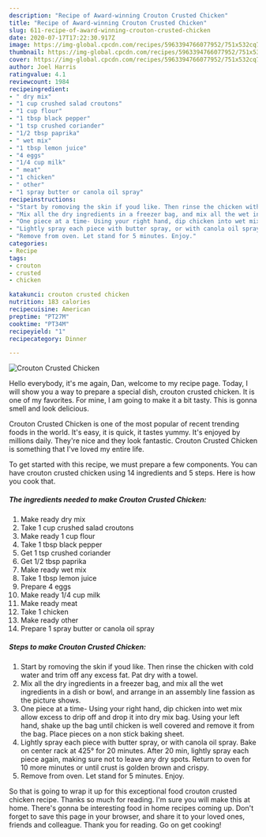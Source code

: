 ```yaml
---
description: "Recipe of Award-winning Crouton Crusted Chicken"
title: "Recipe of Award-winning Crouton Crusted Chicken"
slug: 611-recipe-of-award-winning-crouton-crusted-chicken
date: 2020-07-17T17:22:30.917Z
image: https://img-global.cpcdn.com/recipes/5963394766077952/751x532cq70/crouton-crusted-chicken-recipe-main-photo.jpg
thumbnail: https://img-global.cpcdn.com/recipes/5963394766077952/751x532cq70/crouton-crusted-chicken-recipe-main-photo.jpg
cover: https://img-global.cpcdn.com/recipes/5963394766077952/751x532cq70/crouton-crusted-chicken-recipe-main-photo.jpg
author: Joel Harris
ratingvalue: 4.1
reviewcount: 1984
recipeingredient:
- " dry mix"
- "1 cup crushed salad croutons"
- "1 cup flour"
- "1 tbsp black pepper"
- "1 tsp crushed coriander"
- "1/2 tbsp paprika"
- " wet mix"
- "1 tbsp lemon juice"
- "4 eggs"
- "1/4 cup milk"
- " meat"
- "1 chicken"
- " other"
- "1 spray butter or canola oil spray"
recipeinstructions:
- "Start by romoving the skin if youd like. Then rinse the chicken with cold water and trim off any excess fat. Pat dry with a towel."
- "Mix all the dry ingredients in a freezer bag, and mix all the wet ingredients in a dish or bowl, and arrange in an assembly line fassion as the picture shows."
- "One piece at a time- Using your right hand, dip chicken into wet mix allow excess to drip off and drop it into dry mix bag. Using your left hand, shake up the bag until chicken is well covered and remove it from the bag. Place pieces on a non stick baking sheet."
- "Lightly spray each piece with butter spray, or with canola oil spray. Bake on center rack at 425° for 20 minutes. After 20 min, lightly spray each piece again, making sure not to leave any dry spots. Return to oven for 10 more minutes or until crust is golden brown and crispy."
- "Remove from oven. Let stand for 5 minutes. Enjoy."
categories:
- Recipe
tags:
- crouton
- crusted
- chicken

katakunci: crouton crusted chicken 
nutrition: 183 calories
recipecuisine: American
preptime: "PT27M"
cooktime: "PT34M"
recipeyield: "1"
recipecategory: Dinner

---
```



![Crouton Crusted Chicken](https://img-global.cpcdn.com/recipes/5963394766077952/751x532cq70/crouton-crusted-chicken-recipe-main-photo.jpg)

Hello everybody, it's me again, Dan, welcome to my recipe page. Today, I will show you a way to prepare a special dish, crouton crusted chicken. It is one of my favorites. For mine, I am going to make it a bit tasty. This is gonna smell and look delicious.



Crouton Crusted Chicken is one of the most popular of recent trending foods in the world. It's easy, it is quick, it tastes yummy. It's enjoyed by millions daily. They're nice and they look fantastic. Crouton Crusted Chicken is something that I've loved my entire life.


To get started with this recipe, we must prepare a few components. You can have crouton crusted chicken using 14 ingredients and 5 steps. Here is how you cook that.

<!--inarticleads1-->

##### The ingredients needed to make Crouton Crusted Chicken:

1. Make ready  dry mix
1. Take 1 cup crushed salad croutons
1. Make ready 1 cup flour
1. Take 1 tbsp black pepper
1. Get 1 tsp crushed coriander
1. Get 1/2 tbsp paprika
1. Make ready  wet mix
1. Take 1 tbsp lemon juice
1. Prepare 4 eggs
1. Make ready 1/4 cup milk
1. Make ready  meat
1. Take 1 chicken
1. Make ready  other
1. Prepare 1 spray butter or canola oil spray




<!--inarticleads2-->

##### Steps to make Crouton Crusted Chicken:

1. Start by romoving the skin if youd like. Then rinse the chicken with cold water and trim off any excess fat. Pat dry with a towel.
1. Mix all the dry ingredients in a freezer bag, and mix all the wet ingredients in a dish or bowl, and arrange in an assembly line fassion as the picture shows.
1. One piece at a time- Using your right hand, dip chicken into wet mix allow excess to drip off and drop it into dry mix bag. Using your left hand, shake up the bag until chicken is well covered and remove it from the bag. Place pieces on a non stick baking sheet.
1. Lightly spray each piece with butter spray, or with canola oil spray. Bake on center rack at 425° for 20 minutes. After 20 min, lightly spray each piece again, making sure not to leave any dry spots. Return to oven for 10 more minutes or until crust is golden brown and crispy.
1. Remove from oven. Let stand for 5 minutes. Enjoy.




So that is going to wrap it up for this exceptional food crouton crusted chicken recipe. Thanks so much for reading. I'm sure you will make this at home. There's gonna be interesting food in home recipes coming up. Don't forget to save this page in your browser, and share it to your loved ones, friends and colleague. Thank you for reading. Go on get cooking!
